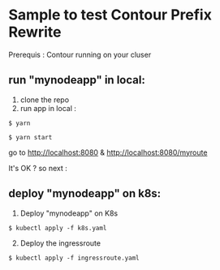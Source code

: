 # Sample to test Contour Prefix Rewrite
Prerequis : Contour running on your cluser
## run "mynodeapp" in local: 

1) clone the repo
2) run app in local :
```
$ yarn
```
```
$ yarn start
```
go to [http://localhost:8080](http://localhost:8080) & [http://localhost:8080/myroute](http://localhost:8080/myroute)

It's OK ? so next :

## deploy "mynodeapp" on k8s: 
1) Deploy "mynodeapp" on K8s

```
$ kubectl apply -f k8s.yaml
```

2) Deploy the ingressroute 

```
$ kubectl apply -f ingressroute.yaml
```

